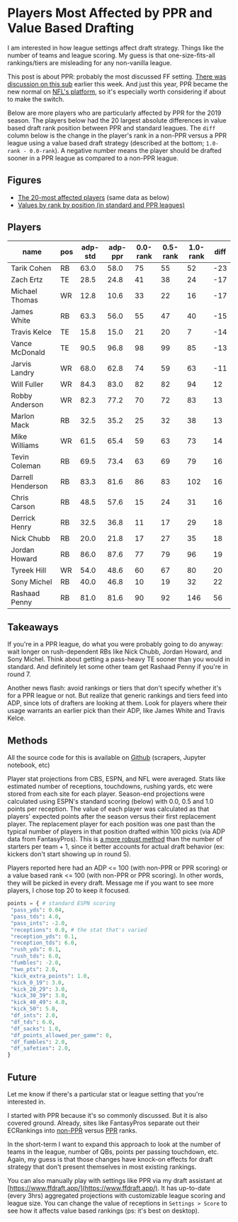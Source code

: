 # Players Most Affected by PPR and Value Based Drafting

I am interested in how league settings affect draft strategy. Things like the number of teams and league scoring. My guess is that one-size-fits-all rankings/tiers are misleading for any non-vanilla league.

This post is about PPR: probably the most discussed FF setting. [There was discussion on this sub](https://www.reddit.com/r/fantasyfootball/comments/cbdl66/draft_strategy_differences_between_standard5pprppr/) earlier this week. And just this year, PPR became the new normal on [NFL's platform](http://www.nfl.com/fantasyfootball/story/0ap3000001031468/article/rule-change-coming-to-nfl-fantasy-football), so it's especially worth considering if about to make the switch.

Below are more players who are particularly affected by PPR for the 2019 season. The players below had the 20 largest absolute differences in value based draft rank position between PPR and standard leagues. The `diff` column below is the change in the player's rank in a non-PPR versus a PPR league using a value based draft strategy (described at the bottom; `1.0-rank - 0.0-rank`). A negative number means the player should be drafted sooner in a PPR league as compared to a non-PPR league.

## Figures

- [The 20-most affected players](https://imgur.com/a/RfQthFk) (same data as below)
- [Values by rank by position (in standard and PPR leagues)](https://imgur.com/a/ubCytV3)

## Players

| name              | pos | adp-std | adp-ppr | 0.0-rank | 0.5-rank | 1.0-rank | diff | 
|-------------------|-----|---------|---------|----------|----------|----------|------| 
| Tarik Cohen       | RB  | 63.0    | 58.0    | 75       | 55       | 52       | -23  | 
| Zach Ertz         | TE  | 28.5    | 24.8    | 41       | 38       | 24       | -17  | 
| Michael Thomas    | WR  | 12.8    | 10.6    | 33       | 22       | 16       | -17  | 
| James White       | RB  | 63.3    | 56.0    | 55       | 47       | 40       | -15  | 
| Travis Kelce      | TE  | 15.8    | 15.0    | 21       | 20       | 7        | -14  | 
| Vance McDonald    | TE  | 90.5    | 96.8    | 98       | 99       | 85       | -13  | 
| Jarvis Landry     | WR  | 68.0    | 62.8    | 74       | 59       | 63       | -11  | 
| Will Fuller       | WR  | 84.3    | 83.0    | 82       | 82       | 94       | 12   | 
| Robby Anderson    | WR  | 82.3    | 77.2    | 70       | 72       | 83       | 13   | 
| Marlon Mack       | RB  | 32.5    | 35.2    | 25       | 32       | 38       | 13   | 
| Mike Williams     | WR  | 61.5    | 65.4    | 59       | 63       | 73       | 14   | 
| Tevin Coleman     | RB  | 69.5    | 73.4    | 63       | 69       | 79       | 16   | 
| Darrell Henderson | RB  | 83.3    | 81.6    | 86       | 83       | 102      | 16   | 
| Chris Carson      | RB  | 48.5    | 57.6    | 15       | 24       | 31       | 16   | 
| Derrick Henry     | RB  | 32.5    | 36.8    | 11       | 17       | 29       | 18   | 
| Nick Chubb        | RB  | 20.0    | 21.8    | 17       | 27       | 35       | 18   | 
| Jordan Howard     | RB  | 86.0    | 87.6    | 77       | 79       | 96       | 19   | 
| Tyreek Hill       | WR  | 54.0    | 48.6    | 60       | 67       | 80       | 20   | 
| Sony Michel       | RB  | 40.0    | 46.8    | 10       | 19       | 32       | 22   | 
| Rashaad Penny     | RB  | 81.0    | 81.6    | 90       | 92       | 146      | 56   | 

## Takeaways

If you're in a PPR league, do what you were probably going to do anyway: wait longer on rush-dependent RBs like Nick Chubb, Jordan Howard, and Sony Michel. Think about getting a pass-heavy TE sooner than you would in standard. And definitely let some other team get Rashaad Penny if you're in round 7.

Another news flash: avoid rankings or tiers that don't specify whether it's for a PPR league or not. But realize that generic rankings and tiers feed into ADP, since lots of drafters are looking at them. Look for players where their usage warrants an earlier pick than their ADP, like James White and Travis Kelce.

## Methods

 All the source code for this is available on [Github](https://github.com/JJTimmons/ff) (scrapers, Jupyter notebook, etc)
 
 Player stat projections from CBS, ESPN, and NFL were averaged. Stats like estimated number of receptions, touchdowns, rushing yards, etc were stored from each site for each player. Season-end projections were calculated using ESPN's standard scoring (below) with 0.0, 0.5 and 1.0 points per reception. The value of each player was calculated as that players' expected points after the season versus their first replacement player. The replacement player for each position was one past than the typical number of players in that position drafted within 100 picks (via ADP data from FantasyPros). This is [a more robust method](https://www.footballguys.com/05vbdrevisited.htm) than the number of starters per team + 1, since it better accounts for actual draft behavior (ex: kickers don't start showing up in round 5).

 Players reported here had an ADP <= 100 (with non-PPR or PPR scoring) or a value based rank <= 100 (with non-PPR or PPR scoring). In other words, they will be picked in every draft. Message me if you want to see more players, I chose top 20 to keep it focused.

```python
points = { # standard ESPN scoring
 "pass_yds": 0.04,
 "pass_tds": 4.0,
 "pass_ints": -2.0,
 "receptions": 0.0, # the stat that's varied
 "reception_yds": 0.1,
 "reception_tds": 6.0,
 "rush_yds": 0.1,
 "rush_tds": 6.0,
 "fumbles": -2.0,
 "two_pts": 2.0,
 "kick_extra_points": 1.0,
 "kick_0_19": 3.0,
 "kick_20_29": 3.0,
 "kick_30_39": 3.0,
 "kick_40_49": 4.0,
 "kick_50": 5.0,
 "df_ints": 2.0,
 "df_tds": 6.0,
 "df_sacks": 1.0,
 "df_points_allowed_per_game": 0,
 "df_fumbles": 2.0,
 "df_safeties": 2.0,
}
```

## Future

Let me know if there's a particular stat or league setting that you're interested in.

I started with PPR because it's so commonly discussed. But it is also covered ground. Already, sites like FantasyPros separate out their ECRankings into [non-PPR](https://www.fantasypros.com/nfl/rankings/consensus-cheatsheets.php) versus [PPR](https://www.fantasypros.com/nfl/rankings/ppr-cheatsheets.php) ranks.

In the short-term I want to expand this approach to look at the number of teams in the league, number of QBs, points per passing touchdown, etc. Again, my guess is that those changes have knock-on effects for draft strategy that don't present themselves in most existing rankings.

You can also manually play with settings like PPR via my draft assistant at [https://www.ffdraft.app/](https://www.ffdraft.app/). It has up-to-date (every 3hrs) aggregated projections with customizable league scoring and league size. You can change the value of receptions in `Settings > Score` to see how it affects value based rankings (ps: it's best on desktop).

